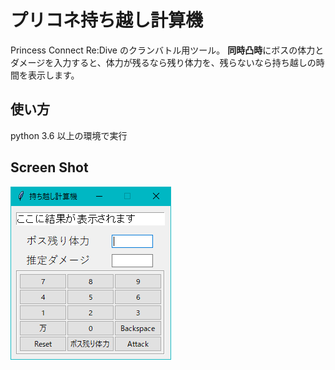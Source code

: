 # プリコネ持ち越し計算機
Princess Connect Re:Dive のクランバトル用ツール。
**同時凸時**にボスの体力とダメージを入力すると、体力が残るなら残り体力を、残らないなら持ち越しの時間を表示します。
## 使い方
python 3.6 以上の環境で実行
## Screen Shot
![スクショ](ss.png)
